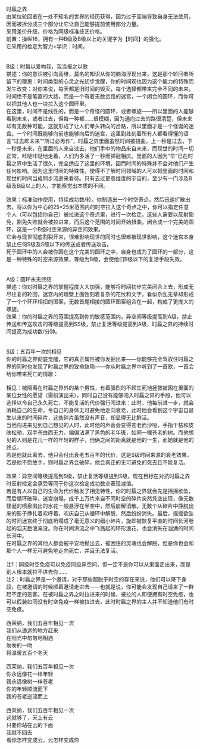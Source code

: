 <title>时螶之界</title>
<meta name="GENERATOR" content="WinCHM">
<meta http-equiv="Content-Type" content="text/html; charset=gb2312">
<br>
<br>时螶之界 
<br>由某位轮回者在一处不知名的世界的经历获得，因为过于高端导致自身无法使用，因而被拆分成三个部分让它让自己能够提前使用部分力量。 
<br>采用差价升级，价格为同级标准技艺价格。 
<br>前置：操纵16，拥有一种B级及B级以上的关键字为【时间】的强化。 
<br>它采用的检定为智力+学识：时间。 
<br>
<br>
<br>B级：时螶以爱吻我，我当报之以歌 
<br>描述：你的意识被引向高维，莫名的知识从你的脑海浮现出来，这是那个轮回者所留下的赠惠：时间类型的心灵之光初步觉醒，你的时间观也因为这个能力的特殊而发生改变：对你来说，每天都是旧时间的毁灭，每个选择都带来完全不同的未来，时间绝不是笔直的大路，而是一个有着无数岔路的迷宫，一个闭合的圆环，而你可以把其他人也一块拉入这个圆环里。 
<br>在这里，时间不是线性的，而是一个奇怪的圆环，或者螺旋——所以里面的人能够看到未来，或者过去，但每一种都……很模糊，因为通向过去的路很清楚，但未来却有无数种可能，这就形成了让人们晕头转向的岔路，所以里面才是一个怪诞的迷宫。一个时间既能够向前也能够向后的迷宫，这里到处刻着所有人都看得懂的语言“过去即未来”“所过必再作”，时螶之界里面虽然时间被扭曲，上一秒是过去，下一秒是未来，在里面的人来自过去，他们手中的物品来自未来，而现世的时间一切正常，咔哒咔哒地走着，人们为多活了一秒而弹冠相庆。里面的人因为“早”已在时螶之界中生活了很久，完全适应了这里的环境，因而时间的特殊并不会对他们产生任何影响。因为这里时间的特殊性，使得不了解时间领域的人可以把里面的时间和现世的时间当成同步流逝来看待。只有去过更高维度的宇宙的，至少有一门涉及B级及B级以上的人，才能察觉出本质的不同。 
<br>
<br>效果：标准动作使用，持续成功数/轮。你制造出一个时空奇点，然后迅速扩散出去，将以你为中心的25*25米范围内的时空拉入这个奇点之中，你可以指定任意个人（可以包括你自己）被拉进这个奇点里，进行一次检定，这些人需要以反射豁免，豁免失败就会被拉进来，而后这个范围的时间开始扭曲，闭合成一个完美的圆环，这是一个B级时空来源的异空间效果。 
<br>它会与现世彻底割裂开来，很难影响现世的同时也很难被现世影响，这个迷宫本身禁止任何S级及S级以下的传送或者传送攻击。 
<br>死于圆环中的人会被你困在这个完美的圆环之中，自身也成为了圆环的一部分，这是一种特殊的时空来源效果，等级为B级，会使他们B级以下的复活手段失效。 
<br>
<br>
<br>A级：圆环永无终结 
<br>描述：你对时螶之界的掌握程度大大加强，能够将时间初步完美闭合上去，形成无尽往复的轮回，迷宫内的墙壁上面蚀刻着复杂的花纹和文字，看似杂乱无章却形成了一个个环环相扣的图案，无数首尾相接的圆环图案组合在一起，构成了更庞大的螺旋。 
<br>效果：你的时螶之界的范围提高到你的敏感范围内，异空间等级提高到A级，禁止传送和传送攻击的等级提高到SS级，禁止复活等级提高到A级，时螶之界的持续时间提高为成功数/分钟。 
<br>
<br>
<br>S级：五百年一次的相见 
<br>你的时螶之界彻底觉醒，它的真正属性被你发掘出来——你能够完全驾驭住时螶之界的同时也发现了时螶之界的致命缺陷——你从时螶之界中听到了一首歌，一首会给你带来死亡的情歌： 
<br>
<br>相见：被隔离在时螶之界外的某个男性，有着强烈的不顾生死地拯救被困在里面的某位女性的愿望（需扮演出来），同时自己没有能够闯入时螶之界的手段，他可以选择以令自己永久死亡，不能复活的代价强行闯进来：此时，他每前进一步，就会消耗自己的生命，令自己的身体无可避免地走向衰老，此时他会看到这个宇宙自诞生以来的时间碎片，这些碎片虽然没有声音，却显得无比鲜活。 
<br>当他闯进来见到自己想见的人时，此时他的声音会变得苍老而沙哑，手指干枯和皮肤松驰，双手苍白而无力，偏偏沾满了黑色的老年斑，如同一棵苍老的树。而他想见的人则是花儿一样的年轻的样子，他俩之间的距离就是他的一生，而她就是他的终点。 
<br>若是他就此离去，他只会付出衰老五百年的代价，这是S级时间来源的衰老效果。 
<br>若是他不愿放手，则时螶之界会破碎，他会真正的无可避免的死去且不能复活。 
<br>
<br>效果：异空间等级提高到S级，禁止复活等级提到S级，现在目标在对抗时螶之界时反射检定会承受等同于你这次检定成功数点表现减值。 
<br>若是有人以自己的生命为代价触发了相见特性，你的时螶之界就会先是摇摇欲坠，而后循环破碎，迷宫崩塌，成千上万片来自不同时空的碎片突然凭空出现，像无数怪诞的喷泉溅出的水花一般悬浮在半空中，然后崩解消散。无数个从碎片中挣脱出来的影子挣扎着欢呼着，欢庆自己从循环中解脱，然后纷纷消失。最后，摇摇欲坠的时间迷宫终于彻底坍塌成了毫无意义的细小碎片，旋即被恢复平直的时间长河卷起的滔天巨浪淹没。你在时间洪流之中飞溅起的环形浪花，也会消失在汹涌的时间长河中。 
<br>在时螶之界的其他人都会被平安地抛出去，被困住的灵魂也会解脱，但是你也会和那个人一样无可避免地走向死亡，并且无法复活。 
<br>
<br>注1：同级时空免疫可以免疫同级异空间，但一定不是你可以从里面走出来，而是别人根本就拉不进去你…… 
<br>注2：时螶之界是一个邀请，对于那些超脱于时空的存在来说，他们可以降下身段，在被邀请的时候顺着邀请走进去——也就是说，你可能会发现自己请来了一群赶不走的恶客。在被时螶之界之时拉进来的时候，被拉的人即便拥有时空免疫，也可以假装如同没有时空免疫一样被拉进去，此时时螶之界的主人并不知道他们有时空免疫。 
<br>
<br>西茉纳，我们五百年相见一次 
<br>我们从遥远的地方赶来 
<br>在阳光中匆匆地相遇 
<br>匆匆的一吻 
<br>将温暖五百个冬天 
<br>
<br>西茉纳，我们五百年相见一次 
<br>你永远像花一样年轻 
<br>我永远像树一样苍老 
<br>你的年轻顺流而下 
<br>我的苍老逆流而上 
<br>
<br>西茉纳，我们五百年相见一次 
<br>这就够了，天上有云 
<br>只要你站在云的下面 
<br>我就不回去 
<br>看你怎样变成云，云怎样变成你